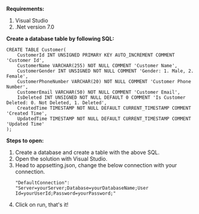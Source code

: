 **Requirements:**
1. Visual Studio
2. .Net version 7.0


**Create a database table by following SQL:**
```
CREATE TABLE Customer(
    CustomerId INT UNSIGNED PRIMARY KEY AUTO_INCREMENT COMMENT 'Customer Id',
    CustomerName VARCHAR(255) NOT NULL COMMENT 'Customer Name',
    CustomerGender INT UNSIGNED NOT NULL COMMENT 'Gender: 1. Male, 2. Female',
    CustomerPhoneNumber VARCHAR(20) NOT NULL COMMENT 'Customer Phone Number',
    CustomerEmail VARCHAR(50) NOT NULL COMMENT 'Customer Email',
    IsDeleted INT UNSIGNED NOT NULL DEFAULT 0 COMMENT 'Is Customer Deleted: 0. Not Deleted, 1. Deleted',
    CreatedTime TIMESTAMP NOT NULL DEFAULT CURRENT_TIMESTAMP COMMENT 'Created Time',
    UpdatedTime TIMESTAMP NOT NULL DEFAULT CURRENT_TIMESTAMP COMMENT 'Updated Time'
);
```
**Steps to open:**
1. Create a database and create a table with the above SQL.
1. Open the solution with Visual Studio.
2. Head to appsetting.json, change the below connection with your connection.
   ```
   "DefaultConnection": "Server=yourServer;Database=yourDatabaseName;User Id=yourUserId;Password=yourPassword;"
   ```
3. Click on run, that's it!
